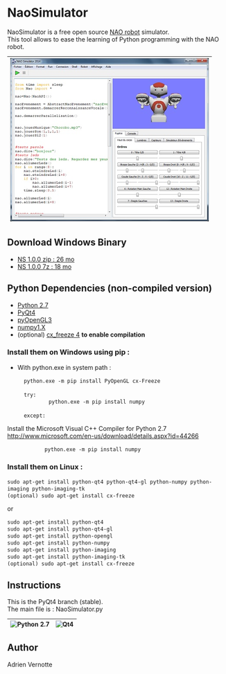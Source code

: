 NaoSimulator
============
NaoSimulator is a free open source [NAO robot](http://www.aldebaran.com) simulator.  
This tool allows to ease the learning of Python programming with the NAO robot.  

| ![NaoSimulator](https://raw.githubusercontent.com/AdrienVR/NaoSimulator/master/ns1.jpg "NaoSimulator") |
|:----:|

## Download Windows Binary

* [NS 1.0.0 zip : 26 mo](https://drive.google.com/uc?export=download&id=0B2xlFxzCEekzbWxFMm56ajJ1UTg)  
* [NS 1.0.0 7z : 18 mo](https://drive.google.com/uc?export=download&id=0B2xlFxzCEekzbExqOGtra244Yms)  
	
## Python Dependencies (non-compiled version)

* [Python 2.7](https://www.python.org/download/releases/2.7.8/)  
* [PyQt4](http://www.riverbankcomputing.co.uk/software/pyqt/download)
* [pyOpenGL3](https://pypi.python.org/pypi/PyOpenGL/3.1.0)
* [numpy1.X](https://pypi.python.org/pypi/numpy)
* (optional) [cx_freeze 4](https://pypi.python.org/pypi/cx_Freeze) **to enable compilation**

### Install them on Windows using pip :   
* With python.exe in system path :  
	
	  
  
		python.exe -m pip install PyOpenGL cx-Freeze  

        try:
                python.exe -m pip install numpy  

        except:
Install the Microsoft Visual C++ Compiler for Python 2.7  http://www.microsoft.com/en-us/download/details.aspx?id=44266
	
                python.exe -m pip install numpy  


### Install them on Linux :


	sudo apt-get install python-qt4 python-qt4-gl python-numpy python-imaging python-imaging-tk  
	(optional) sudo apt-get install cx-freeze  
	
or
	
	sudo apt-get install python-qt4  
	sudo apt-get install python-qt4-gl  
	sudo apt-get install python-opengl  
	sudo apt-get install python-numpy  
	sudo apt-get install python-imaging  
	sudo apt-get install python-imaging-tk  
	(optional) sudo apt-get install cx-freeze  

## Instructions

This is the PyQt4 branch (stable).   
The main file is : NaoSimulator.py

| ![Python 2.7](https://www.python.org/static/img/python-logo.png "Python 2.7") | ![Qt4](http://www.fevrierdorian.com/blog/public/logos/Qt_logo002.png "Qt4") |
|:----:|:----:|

## Author

Adrien Vernotte
